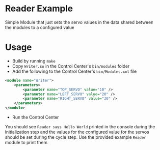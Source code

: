 # Reader Example

Simple Module that just sets the servo values in the data shared between the modules to a configured value

# Usage

* Build by running `make`
* Copy `Writer.so` in the Control Center's `bin/modules` folder
* Add the following to the Control Center's `bin/Modules.xml` file

~~~xml
<module name="Writer">
    <parameters>
        <parameter name="TOP_SERVO" value="10" />
        <parameter name="LEFT_SERVO" value="20" />
        <parameter name="RIGHT_SERVO" value="30" />
    </parameters>
</module>
~~~

* Run the Control Center

You should see `Reader says Hello World` printed in the console during the initialization step and the values
for the configured value for the servos should be set during the cycle step. Use the provided example `Reader`
module to print them.